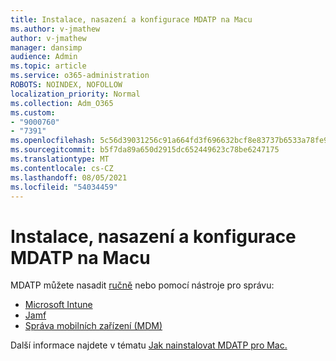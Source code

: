 ```yaml
---
title: Instalace, nasazení a konfigurace MDATP na Macu
ms.author: v-jmathew
author: v-jmathew
manager: dansimp
audience: Admin
ms.topic: article
ms.service: o365-administration
ROBOTS: NOINDEX, NOFOLLOW
localization_priority: Normal
ms.collection: Adm_O365
ms.custom:
- "9000760"
- "7391"
ms.openlocfilehash: 5c56d39031256c91a664fd3f696632bcf8e83737b6533a78fe9960ec677509c8
ms.sourcegitcommit: b5f7da89a650d2915dc652449623c78be6247175
ms.translationtype: MT
ms.contentlocale: cs-CZ
ms.lasthandoff: 08/05/2021
ms.locfileid: "54034459"
---
```

# <a name="install-deploy-and-configure-mdatp-on-a-mac"></a>Instalace, nasazení a konfigurace MDATP na Macu

MDATP můžete nasadit [ručně](https://docs.microsoft.com/windows/security/threat-protection/microsoft-defender-atp/mac-install-manually) nebo pomocí nástroje pro správu:

- [Microsoft Intune](https://go.microsoft.com/fwlink/?linkid=2144548)
- [Jamf](https://docs.microsoft.com/windows/security/threat-protection/microsoft-defender-atp/mac-install-with-jamf)
- [Správa mobilních zařízení (MDM)](https://docs.microsoft.com/windows/security/threat-protection/microsoft-defender-atp/mac-install-with-other-mdm)

Další informace najdete v tématu [Jak nainstalovat MDATP pro Mac.](https://go.microsoft.com/fwlink/?linkid=2144672)
